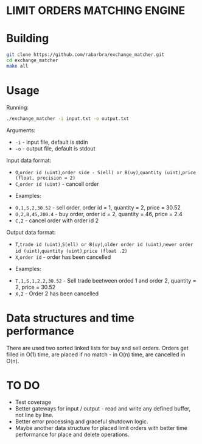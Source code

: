 # LIMIT ORDERS MATCHING ENGINE

# Building

```bash
git clone https://github.com/rabarbra/exchange_matcher.git
cd exchange_matcher
make all
```
# Usage

Running:
```bash
./exchange_matcher -i input.txt -o output.txt
```
Arguments:
* `-i` - input file, default is stdin
* `-o` - output file, default is stdout

Input data format:
* `O`,`order id (uint)`,`order side - S(ell) or B(uy)`,`quantity (uint)`,`price (float, precision = 2)`
* `C`,`order id (uint)` - cancell order
- Examples:
* `O,1,S,2,30.52` - sell order, order id = 1, quantity = 2, price = 30.52
* `O,2,B,45,200.4` - buy order, order id = 2, quantity = 46, price = 2.4 
* `C,2` - cancel order with order id 2

Output data format:
* `T`,`trade id (uint)`,`S(ell) or B(uy)`,`older order id (uint)`,`newer order id (uint)`,`quantity (uint)`,`price (float .2)`
* `X`,`order id` - order has been cancelled
- Examples:
* `T,1,S,1,2,2,30.52` - Sell trade beetween orded 1 and order 2, quantity = 2, price = 30.52
* `X,2` - Order 2 has been cancelled

# Data structures and time performance

There are used two sorted linked lists for buy and sell orders.
Orders get filled in O(1) time, are placed if no match - in O(n) time, are cancelled in O(n).

# TO DO

* Test coverage
* Better gateways for input / output - read and write any defined buffer, not line by line.
* Better error processing and graceful shutdown logic.
* Maybe another data structure for placed limit orders with better time performance for place and delete operations.